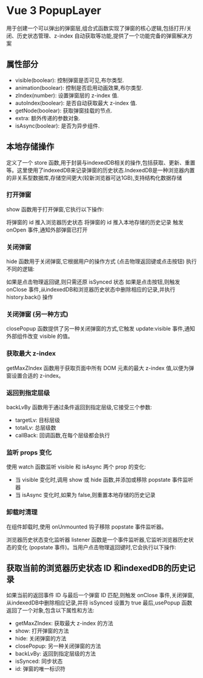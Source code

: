 # Vue 3 PopupLayer

用于创建一个可以弹出的弹窗层,组合式函数实现了弹窗的核心逻辑,包括打开/关闭、历史状态管理、z-index 自动获取等功能,提供了一个功能完备的弹窗解决方案

## 属性部分

- visible(boolear): 控制弹窗是否可见,布尔类型.
- animation(boolear): 控制是否启用动画效果,布尔类型.
- zIndex(number): 设置弹窗层的 z-index 值.
- autoIndex(boolear): 是否自动获取最大 z-index 值.
- getNode(boolear): 获取弹窗挂载的节点.
- extra: 额外传递的参数对象.
- isAsync(boolear): 是否为异步组件.

## 本地存储操作
定义了一个 store 函数,用于封装与indexedDB相关的操作,包括获取、更新、重置等。这里使用了indexedDB来记录弹窗的历史状态.IndexedDB是一种浏览器内置的非关系型数据库,存储空间更大(较新浏览器可达1GB),支持结构化数据存储

### 打开弹窗
show 函数用于打开弹窗,它执行以下操作:

将弹窗的 id 推入浏览器历史状态
将弹窗的 id 推入本地存储的历史记录
触发 onOpen 事件,通知外部弹窗已打开

### 关闭弹窗
hide 函数用于关闭弹窗,它根据用户的操作方式 (点击物理返回键或点击按钮) 执行不同的逻辑:

如果是点击物理返回键,则只需还原 isSynced 状态
如果是点击按钮,则触发 onClose 事件,从indexedDB和浏览器历史状态中删除相应的记录,并执行 history.back() 操作

### 关闭弹窗 (另一种方式)
closePopup 函数提供了另一种关闭弹窗的方式,它触发 update:visible 事件,通知外部组件改变 visible 的值。

### 获取最大 z-index
getMaxZIndex 函数用于获取页面中所有 DOM 元素的最大 z-index 值,以便为弹窗设置合适的 z-index。

### 返回到指定层级
backLvBy 函数用于通过条件返回到指定层级,它接受三个参数:
- targetLv: 目标层级
- totalLv: 总层级数
- callBack: 回调函数,在每个层级都会执行

### 监听 props 变化
使用 watch 函数监听 visible 和 isAsync 两个 prop 的变化:
   - 当 visible 变化时,调用 show 或 hide 函数,并添加或移除 popstate 事件监听器
   - 当 isAsync 变化时,如果为 false,则重置本地存储的历史记录
### 卸载时清理
在组件卸载时,使用 onUnmounted 钩子移除 popstate 事件监听器。

浏览器历史状态变化监听器
listener 函数是一个事件监听器,它监听浏览器历史状态的变化 (popstate 事件)。当用户点击物理返回键时,它会执行以下操作:

## 获取当前的浏览器历史状态 ID 和indexedDB的历史记录
如果当前的返回事件 ID 与最后一个弹窗 ID 匹配,则触发 onClose 事件,关闭弹窗,从indexedDB中删除相应记录,并将 isSynced 设置为 true
最后,usePopup 函数返回了一个对象,包含以下属性和方法:

- getMaxZIndex: 获取最大 z-index 的方法
- show: 打开弹窗的方法
- hide: 关闭弹窗的方法
- closePopup: 另一种关闭弹窗的方法
- backLvBy: 返回到指定层级的方法
- isSynced: 同步状态
- id: 弹窗的唯一标识符
